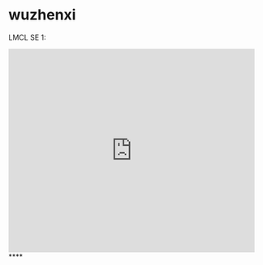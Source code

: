 <!DOCTYPE html>
<html>

<head>
    <meta charset="utf-8">
</head>

<body>
    <h1>wuzhenxi</h1>
    <p>LMCL SE 1:</p>
    <iframe src="https://create.codelab.club/projects/71155/embed/" allowtransparency="true" width="485" height="402" frameborder="0" scrolling="no" allowfullscreen></iframe>
</body>

</html>****
